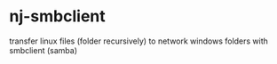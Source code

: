 # nj-smbclient
transfer linux files (folder recursively) to network windows folders with smbclient (samba)


